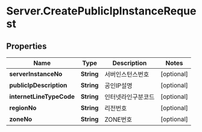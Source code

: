 # Server.CreatePublicIpInstanceRequest

## Properties
Name | Type | Description | Notes
------------ | ------------- | ------------- | -------------
**serverInstanceNo** | **String** | 서버인스턴스번호 | [optional] 
**publicIpDescription** | **String** | 공인IP설명 | [optional] 
**internetLineTypeCode** | **String** | 인터넷라인구분코드 | [optional] 
**regionNo** | **String** | 리전번호 | [optional] 
**zoneNo** | **String** | ZONE번호 | [optional] 


